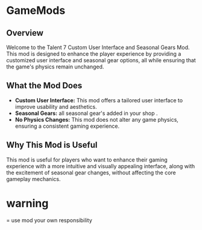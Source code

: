 # GameMods
## Overview
Welcome to the Talent 7 Custom User Interface and Seasonal Gears Mod. This mod is designed to enhance the player experience by providing a customized user interface and seasonal gear options, all while ensuring that the game's physics remain unchanged.

## What the Mod Does
- **Custom User Interface:** This mod offers a tailored user interface to improve usability and aesthetics.
- **Seasonal Gears:** all  seasonal gear's added in your shop .
- **No Physics Changes:** This mod does not alter any game physics, ensuring a consistent gaming experience.

## Why This Mod is Useful
This mod is useful for players who want to enhance their gaming experience with a more intuitive and visually appealing interface, along with the excitement of seasonal gear changes, without affecting the core gameplay mechanics.

# warning
= use mod your own responsibility

